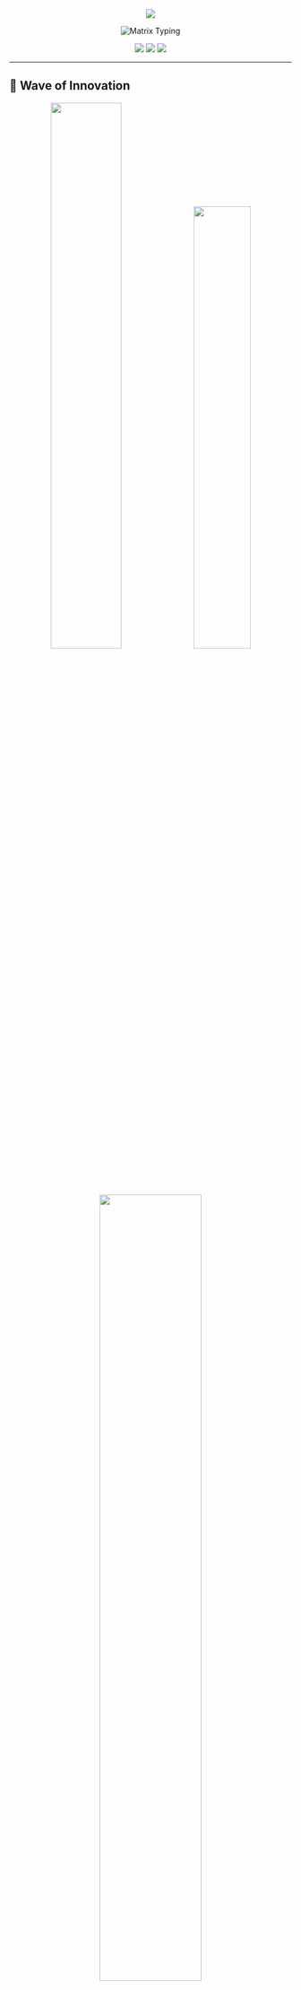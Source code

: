 <!-- Animated Header with Particles Effect -->
<div align="center">
  <img src="https://capsule-render.vercel.app/api?type=waving&color=0:667eea,25:764ba2,50:f093fb,75:f5576c,100:4facfe&height=250&section=header&text=iblameusman&fontSize=60&fontAlign=50&fontColor=fff&animation=fadeIn&fontAlignY=35&desc=Full-Stack%20Developer%20%7C%20AI%20Enthusiast&descAlign=50&descAlignY=55&descSize=18"/>
</div>

<!-- Matrix-style Animated Introduction -->
<p align="center">
  <img src="https://readme-typing-svg.demolab.com?font=Fira+Code&size=24&duration=2500&pause=800&color=00FF41&center=true&vCenter=true&width=700&lines=%3E%20Initializing%20developer.exe...;%3E%20Loading%20skills%5B%E2%96%88%E2%96%88%E2%96%88%E2%96%88%E2%96%88%E2%96%88%E2%96%88%E2%96%88%E2%96%88%E2%96%88%5D+100%25;%3E%20Welcome%2C+I'm+Usman+%F0%9F%91%A8%E2%80%8D%F0%9F%92%BB;%3E+15-year-old+Code+Wizard+%F0%9F%A7%99%E2%80%8D%E2%99%82%EF%B8%8F;%3E+Laravel+%7C+PHP+%7C+JavaScript+%7C+AI+%F0%9F%9A%80;%3E+System+fully+operational+%E2%9C%A8" alt="Matrix Typing" />
</p>

<!-- Animated Profile Views Counter -->
<div align="center">
  <img src="https://komarev.com/ghpvc/?username=iblameusman&color=blueviolet&style=for-the-badge&label=Profile+Views&animation=grow"/>
  <img src="https://img.shields.io/badge/Currently%20Coding-Live%20%F0%9F%94%B4-brightgreen?style=for-the-badge&labelColor=000000"/>
  <img src="https://img.shields.io/badge/Available%20for-Collaboration-blue?style=for-the-badge&labelColor=000000"/>
</div>

---

## 🌊 Wave of Innovation

<div align="center">
  <img width="50%" src="https://github-readme-stats.vercel.app/api?username=iblameusman&show_icons=true&theme=synthwave&hide_border=true&count_private=true&include_all_commits=true&custom_title=⚡%20GitHub%20Analytics"/>
  <img width="45%" src="https://github-readme-streak-stats.herokuapp.com/?user=iblameusman&theme=synthwave&hide_border=true&stroke=0000&background=09131B&ring=FF6B6B&fire=FF6B6B&currStreakNum=FFE66D"/>
</div>

<div align="center">
  <img width="60%" src="https://github-readme-stats.vercel.app/api/top-langs/?username=iblameusman&layout=compact&theme=synthwave&hide_border=true&langs_count=10&card_width=600"/>
</div>

---

## 🎭 Digital Identity

<table>
<tr>
<td width="50%">

```javascript
const usman = {
    age: 15,
    location: "Pakistan 🇵🇰",
    currentStatus: "Building the future",
    languages: ["PHP", "JavaScript", "Python"],
    frameworks: ["Laravel", "Alpine.js", "Tailwind"],
    interests: ["AI", "Web3", "IoT", "Cybersecurity"],
    motto: "Code with passion, create with purpose",
    
    getCurrentProject() {
        return "Revolutionary APK platform";
    },
    
    getDreamJob() {
        return "Tech entrepreneur changing the world";
    }
};
```

</td>
<td width="50%">

<img src="https://media.giphy.com/media/qgQUggAC3Pfv687qPC/giphy.gif" width="100%" />

### 🎯 **Mission Statement**
*Transforming ideas into digital reality, one commit at a time. Building tomorrow's solutions with today's cutting-edge technology.*

### ⚡ **Quick Stats**
- 🔥 **2+ years** of coding experience
- 🌟 **10+ projects** completed
- 🚀 **Always learning** new technologies
- 💡 **Innovation-driven** mindset

</td>
</tr>
</table>

---

## 🌟 Stellar Projects Galaxy

<div align="center">
  <img src="https://readme-typing-svg.demolab.com?font=Orbitron&size=20&duration=3000&pause=500&color=FFD700&center=true&vCenter=true&width=600&lines=%E2%AD%90+Exploring+the+Digital+Universe+%E2%AD%90;%F0%9F%9A%80+Each+Project+is+a+New+Planet+%F0%9F%AA%90;%F0%9F%8C%8C+Building+Galaxies+of+Code+%F0%9F%8C%8C" alt="Project Banner" />
</div>

### 🏆 **Flagship Projects**

<div align="center">

| 🌐 Project | 📊 Status | 💻 Tech | 🎯 Impact | 🔗 Links |
|:----------:|:---------:|:--------:|:---------:|:--------:|
| **xcrackly.com** | 🟢 Live | Laravel + JS | 1000+ Users | [![Live](https://img.shields.io/badge/Live-Success-brightgreen?style=for-the-badge)](https://xcrackly.com/) |
| **PMS-360** | 🟡 Beta | Laravel 12 | Enterprise | [![Demo](https://img.shields.io/badge/Demo-Available-blue?style=for-the-badge)](https://pms.clouderp360.com/) |
| **AI Assistant** | 🟠 Development | PHP + OpenAI | Coming Soon | [![Soon](https://img.shields.io/badge/Coming-Soon-orange?style=for-the-badge)](#) |
| **Mobile App** | 🔵 Planning | React Native | Future | [![Planning](https://img.shields.io/badge/In-Planning-lightblue?style=for-the-badge)](#) |

</div>

---

## 🚀 Technology Mastery

<div align="center">
  <img src="https://readme-typing-svg.demolab.com?font=Roboto+Mono&size=16&duration=2000&pause=500&color=00D8FF&center=true&vCenter=true&width=800&lines=Backend+Wizard+%F0%9F%A7%99%E2%80%8D%E2%99%82%EF%B8%8F+Frontend+Artist+%F0%9F%8E%A8+Database+Architect+%F0%9F%8F%97%EF%B8%8F+AI+Explorer+%F0%9F%A4%96" alt="Skills Banner" />
</div>

### 🎨 **Skill Constellation**

<table align="center">
<tr>
<td align="center" width="25%">

**🔥 Backend**
<br><br>
<img src="https://skillicons.dev/icons?i=php,laravel,nodejs,python" />
<br>
![PHP](https://img.shields.io/badge/PHP-Expert-777BB4?style=flat-square&logo=php&logoColor=white)
![Laravel](https://img.shields.io/badge/Laravel-Advanced-FF2D20?style=flat-square&logo=laravel&logoColor=white)

</td>
<td align="center" width="25%">

**🎨 Frontend**
<br><br>
<img src="https://skillicons.dev/icons?i=js,html,css,tailwind" />
<br>
![JavaScript](https://img.shields.io/badge/JavaScript-Expert-F7DF1E?style=flat-square&logo=javascript&logoColor=black)
![Tailwind](https://img.shields.io/badge/Tailwind-Advanced-06B6D4?style=flat-square&logo=tailwindcss&logoColor=white)

</td>
<td align="center" width="25%">

**🗄️ Database**
<br><br>
<img src="https://skillicons.dev/icons?i=mysql,postgresql,mongodb,redis" />
<br>
![MySQL](https://img.shields.io/badge/MySQL-Advanced-4479A1?style=flat-square&logo=mysql&logoColor=white)
![PostgreSQL](https://img.shields.io/badge/PostgreSQL-Intermediate-336791?style=flat-square&logo=postgresql&logoColor=white)

</td>
<td align="center" width="25%">

**🛠️ DevOps**
<br><br>
<img src="https://skillicons.dev/icons?i=git,docker,linux,nginx" />
<br>
![Git](https://img.shields.io/badge/Git-Expert-F05032?style=flat-square&logo=git&logoColor=white)
![Docker](https://img.shields.io/badge/Docker-Learning-2496ED?style=flat-square&logo=docker&logoColor=white)

</td>
</tr>
</table>

---

## 📊 Performance Dashboard

<div align="center">
  
<!-- Contribution Graph -->
<img src="https://github-readme-activity-graph.vercel.app/graph?username=iblameusman&theme=synthwave&hide_border=true&bg_color=0D1117&color=FF6B6B&line=FFE66D&point=FF6B6B&area=true&area_color=FF6B6B" alt="Activity Graph"/>

<!-- Detailed Stats -->
<img width="48%" src="https://github-readme-stats.vercel.app/api?username=iblameusman&show_icons=true&theme=synthwave&hide_border=true" alt="Detailed Stats"/>
<img width="48%" src="https://github-readme-stats.vercel.app/api/top-langs/?username=iblameusman&layout=compact&theme=synthwave&hide_border=true" alt="Language Stats"/>

</div>

---

## 🎵 Currently Vibing To

<div align="center">
  <img src="https://readme-typing-svg.demolab.com?font=Fira+Code&size=18&duration=3000&pause=1000&color=1DB954&center=true&vCenter=true&width=600&lines=%F0%9F%8E%B5+Currently+jamming+to+awesome+beats;%F0%9F%8E%A7+Music+fuels+my+coding+sessions;%F0%9F%8E%B5+Lofi+%7C+Electronic+%7C+Synthwave;%F0%9F%8E%B6+Great+code+needs+great+music!;%F0%9F%8E%B5+What's+your+coding+playlist%3F" alt="Music Vibes"/>
  
  <!-- Alternative Music Display -->
  <br>
  <img src="https://img.shields.io/badge/🎵_Now_Playing-Lofi_Hip_Hop-1DB954?style=for-the-badge&labelColor=000000"/>
  <img src="https://img.shields.io/badge/🎧_Mood-Focused_Coding-FF1744?style=for-the-badge&labelColor=000000"/>
  <img src="https://img.shields.io/badge/🎶_Genre-Electronic/Synthwave-9C27B0?style=for-the-badge&labelColor=000000"/>
</div>

---

## 🏅 Achievement Unlocked

<div align="center">
  
[![trophy](https://github-profile-trophy.vercel.app/?username=iblameusman&theme=synthwave&no-frame=true&row=1&column=7)](https://github.com/iblameusman)

</div>

---

## 🌈 Code Philosophy

<div align="center">
  <img src="https://readme-typing-svg.demolab.com?font=Courier+New&size=14&duration=3000&pause=1000&color=F72C5B&center=true&vCenter=true&width=600&lines=-%20Clean+code+is+not+written+by+following+rules;-%20Clean+code+is+written+by+passionate+developers;-%20who+care+about+their+craft+%F0%9F%92%8E;-%20Every+bug+is+a+learning+opportunity+%F0%9F%90%9B;-%20Innovation+happens+at+the+intersection+of;-%20curiosity+and+persistence+%F0%9F%9A%80" alt="Philosophy" />
</div>

---

## 🎯 2025 Roadmap

```mermaid
mindmap
  root((2025 Goals))
    Technical Growth
      Master Vue.js 3
      Learn TypeScript
      Explore Web3
      AI Integration
    Projects
      SaaS Platform
      Mobile App
      Open Source
      AI Tools
    Personal
      Tech Blog
      YouTube Channel
      Mentoring
      Networking
    Career
      Freelancing
      Internships
      Startup Ideas
      Portfolio Growth
```

---

## 💻 Development Environment

<div align="center">

| 🛠️ Tool | ⭐ Rating | 📝 Note |
|:-------:|:---------:|:-------:|
| **VS Code** | ⭐⭐⭐⭐⭐ | Primary IDE with 20+ extensions |
| **Laravel Herd** | ⭐⭐⭐⭐⭐ | Perfect local development |
| **Git + GitHub** | ⭐⭐⭐⭐⭐ | Version control master |
| **Postman** | ⭐⭐⭐⭐⭐ | API testing wizard |
| **Figma** | ⭐⭐⭐⭐⭐ | UI/UX design playground |

</div>

---

## 🎨 Creative Showcase

<table>
<tr>
<td width="33%">

### 🎯 **Focus Areas**
```yaml
current_focus:
  - Advanced Laravel Features
  - Modern JavaScript (ES6+)
  - AI/ML Integration
  - Cloud Architecture
  - Mobile Development

next_learning:
  - Vue.js 3 Composition API
  - TypeScript
  - Docker & Kubernetes
  - AWS Services
  - Blockchain Basics
```

</td>
<td width="33%">

### 📈 **Growth Metrics**
<img src="https://github-readme-stats.vercel.app/api?username=iblameusman&show_icons=true&theme=synthwave&hide_border=true&custom_title=Weekly%20Growth" alt="Weekly Growth"/>

### 🏆 **Coding Streak**
<img src="https://github-readme-streak-stats.herokuapp.com/?user=iblameusman&theme=synthwave&hide_border=true&stroke=FF6B6B&ring=FFE66D&fire=FF6B6B&currStreakNum=FFE66D&dates=8A2BE2" alt="Coding Streak"/>

</td>
<td width="33%">

### 🎮 **Fun Zone**
<img src="https://media.giphy.com/media/L1R1tvI9svkIWwpVYr/giphy.gif" width="100%"/>

### 🎲 **Random Dev Fact**
<img src="https://readme-jokes.vercel.app/api?hideBorder&theme=synthwave" alt="Random Developer Fact"/>

</td>
</tr>
</table>

---

## 🌟 Project Spotlight

<div align="center">
  <img src="https://readme-typing-svg.demolab.com?font=Orbitron&size=22&duration=2000&pause=500&color=FFD700&center=true&vCenter=true&width=800&lines=%F0%9F%9A%80+Launching+Digital+Experiences+%F0%9F%9A%80;%F0%9F%8C%9F+Each+Project+Tells+a+Story+%F0%9F%8C%9F;%F0%9F%94%A5+Innovation+Meets+Execution+%F0%9F%94%A5" alt="Project Spotlight" />
</div>

<table align="center">
<tr>
<td align="center" width="50%">

### 🎯 **[xcrackly.com](https://xcrackly.com/)**
<img src="https://img.shields.io/badge/🌐_APK_Platform-Live-success?style=for-the-badge&labelColor=000000"/>

**🚀 Features:**
- 📱 Android app discovery
- 🔍 Advanced search & filtering
- 👤 User accounts & reviews
- 📊 Download analytics
- 🎨 Modern responsive UI

**💻 Tech Stack:**
<br>
![Laravel](https://img.shields.io/badge/Laravel-FF2D20?style=flat&logo=laravel&logoColor=white)
![PHP](https://img.shields.io/badge/PHP-777BB4?style=flat&logo=php&logoColor=white)
![MySQL](https://img.shields.io/badge/MySQL-4479A1?style=flat&logo=mysql&logoColor=white)
![Alpine.js](https://img.shields.io/badge/Alpine.js-8BC34A?style=flat&logo=alpine.js&logoColor=white)

</td>
<td align="center" width="50%">

### ⛽ **[PMS-360](https://pms.clouderp360.com/)**
<img src="https://img.shields.io/badge/⛽_Management_System-Beta-orange?style=for-the-badge&labelColor=000000"/>

**🎯 Features:**
- 👥 Multi-shift management
- 📊 Real-time meter readings
- 📋 Comprehensive dip logs
- ⛽ Fuel tracking system
- 💰 Financial reporting

**🛠️ Architecture:**
<br>
![Laravel](https://img.shields.io/badge/Laravel_12-FF2D20?style=flat&logo=laravel&logoColor=white)
![Tailwind](https://img.shields.io/badge/Tailwind-06B6D4?style=flat&logo=tailwindcss&logoColor=white)
![JavaScript](https://img.shields.io/badge/JavaScript-F7DF1E?style=flat&logo=javascript&logoColor=black)
![Chart.js](https://img.shields.io/badge/Chart.js-FF6384?style=flat&logo=chart.js&logoColor=white)

</td>
</tr>
</table>

---

## 🎨 Skill Radar

<div align="center">
  <img src="https://skillicons.dev/icons?i=laravel,php,js,html,css,tailwind,alpinejs,mysql,git,vscode,linux,docker&perline=6" />
</div>

<table align="center">
<tr>
<td align="center">

### 🔥 **Mastery Levels**
```
Laravel      ████████████ 95%
PHP          ███████████  90%
JavaScript   ██████████   85%
HTML/CSS     ████████████ 95%
MySQL        █████████    80%
Git          ██████████   85%
Tailwind     ███████████  90%
Alpine.js    ████████     75%
```

</td>
<td align="center">

### 📈 **Learning Curve**
<img src="https://github-readme-stats.vercel.app/api/top-langs/?username=iblameusman&theme=synthwave&hide_border=true&layout=compact&custom_title=Technology%20Distribution" alt="Technology Distribution"/>

</td>
</tr>
</table>

---

## 🎭 The Developer's Journey

<div align="center">
  <img src="https://readme-typing-svg.demolab.com?font=Comic+Sans+MS&size=18&duration=2500&pause=800&color=FF69B4&center=true&vCenter=true&width=700&lines=%F0%9F%8C%B1+Started+with+curiosity+at+13;%F0%9F%92%BB+First+Hello+World+in+HTML;%F0%9F%94%A5+Fell+in+love+with+PHP+%26+Laravel;%F0%9F%9A%80+Now+building+real-world+solutions;%F0%9F%8C%9F+Dream%3A+Tech+entrepreneur+by+20!" alt="Journey" />
</div>

### 🎢 **Timeline of Growth**

```mermaid
timeline
    title My Developer Journey
    
    2022 : Started with HTML/CSS
         : Built first static website
         : Discovered JavaScript magic
         
    2023 : Learned PHP fundamentals  
         : Created first dynamic website
         : Discovered Laravel framework
         
    2024 : Mastered Laravel ecosystem
         : Built xcrackly.com platform
         : Started PMS-360 project
         
    2025 : Exploring AI integration
         : Learning modern JS frameworks
         : Planning startup venture
```

---

## 🎪 Interactive Zone

<div align="center">
  <details>
    <summary>🎮 <b>Click to see my coding setup!</b></summary>
    <br>
    <table>
      <tr>
        <td><strong>💻 Machine:</strong></td>
        <td>Custom Built PC</td>
      </tr>
      <tr>
        <td><strong>🖥️ Monitor:</strong></td>
        <td>Dual 24" Setup</td>
      </tr>
      <tr>
        <td><strong>⌨️ Keyboard:</strong></td>
        <td>Mechanical RGB</td>
      </tr>
      <tr>
        <td><strong>🖱️ Mouse:</strong></td>
        <td>Gaming Precision</td>
      </tr>
      <tr>
        <td><strong>🎧 Audio:</strong></td>
        <td>Noise-canceling headphones</td>
      </tr>
      <tr>
        <td><strong>☕ Fuel:</strong></td>
        <td>Coffee + Energy drinks</td>
      </tr>
    </table>
  </details>
</div>

<div align="center">
  <details>
    <summary>📚 <b>My Learning Resources</b></summary>
    <br>
    
  **📖 Favorite Learning Platforms:**
  - 🎥 YouTube (Laravel Daily, Traversy Media)
  - 📚 Laracasts (Laravel ecosystem)
  - 🌐 MDN Web Docs (Web standards)
  - 📖 PHP.net Documentation
  - 🎓 FreeCodeCamp (Full-stack)
  - 🤖 OpenAI Documentation (AI)
    
  </details>
</div>

---

## 🎯 Connect & Collaborate

<div align="center">
  <img src="https://readme-typing-svg.demolab.com?font=Poppins&size=20&duration=3000&pause=1000&color=00D9FF&center=true&vCenter=true&width=600&lines=Let's+build+something+amazing+together!+%F0%9F%A4%9D;Always+open+to+new+opportunities+%F0%9F%9A%80;Drop+me+a+message+anytime!+%F0%9F%93%A9" alt="Connect Banner" />
</div>

<table align="center">
<tr>
<td align="center">

### 🌐 **Find Me Online**
[![GitHub](https://img.shields.io/badge/GitHub-181717?style=for-the-badge&logo=github&logoColor=white&labelColor=000000)](https://github.com/iblameusman)
[![Website](https://img.shields.io/badge/Portfolio-FF5722?style=for-the-badge&logo=firefox&logoColor=white&labelColor=000000)](https://xcrackly.com)
[![Email](https://img.shields.io/badge/Email-EA4335?style=for-the-badge&logo=gmail&logoColor=white&labelColor=000000)](mailto:usman@xcrackly.com)
[![LinkedIn](https://img.shields.io/badge/LinkedIn-0077B5?style=for-the-badge&logo=linkedin&logoColor=white&labelColor=000000)](https://linkedin.com/in/iblameusman)

</td>
<td align="center">

### 💬 **Let's Chat About**
- 🚀 Full-stack development
- 🤖 AI & machine learning
- 💡 Startup ideas & collaboration
- 🎯 Freelance opportunities
- 📚 Tech mentoring
- 🎮 Gaming & tech trends

</td>
</tr>
</table>

---

## 🎊 Fun Stats & Achievements

<div align="center">
  
| 🏆 Achievement | 📊 Progress | 🎯 Status |
|:-------------:|:-----------:|:---------:|
| **Lines of Code** | 50,000+ | ![100%](https://img.shields.io/badge/Milestone-50K%2B_Lines-success?style=for-the-badge&logo=code&logoColor=white) |
| **Projects Completed** | 15+ | ![75%](https://img.shields.io/badge/Portfolio-15%2B_Projects-blue?style=for-the-badge&logo=rocket&logoColor=white) |
| **Technologies Learned** | 20+ | ![90%](https://img.shields.io/badge/Skills-20%2B_Technologies-purple?style=for-the-badge&logo=star&logoColor=white) |
| **Coffee Consumed** | ∞ | ![200%](https://img.shields.io/badge/Fuel-∞_Cups_Coffee-brown?style=for-the-badge&logo=coffee&logoColor=white) |

<!-- Achievement Badges -->
<br><br>
<img src="https://img.shields.io/badge/🎯_Code_Commits-1000%2B-brightgreen?style=for-the-badge&labelColor=000000"/>
<img src="https://img.shields.io/badge/🌟_GitHub_Stars-Growing-yellow?style=for-the-badge&labelColor=000000"/>
<img src="https://img.shields.io/badge/🚀_Active_Projects-5-blue?style=for-the-badge&labelColor=000000"/>
<img src="https://img.shields.io/badge/⏰_Coding_Hours-2000%2B-red?style=for-the-badge&labelColor=000000"/>

</div>

---

## 🎪 Random Developer Jokes

<div align="center">
  <img src="https://readme-jokes.vercel.app/api?hideBorder&theme=synthwave" alt="Developer Joke"/>
</div>

---

## 🎨 Contribution Snake

<div align="center">
  <!-- Working GitHub Snake Animation -->
  <img src="https://github.com/iblameusman/iblameusman/blob/output/github-contribution-grid-snake-dark.svg#gh-dark-mode-only" alt="GitHub Snake Dark"/>
  <img src="https://github.com/iblameusman/iblameusman/blob/output/github-contribution-grid-snake.svg#gh-light-mode-only" alt="GitHub Snake Light"/>
  
  <!-- Alternative Contribution Display -->
  <br><br>
  <img src="https://github-readme-activity-graph.vercel.app/graph?username=iblameusman&theme=synthwave&hide_border=true&bg_color=0D1117&color=FF6B6B&line=FFE66D&point=FF6B6B&area=true&area_color=FF6B6B&title_color=FFD700" alt="Contribution Activity Graph"/>
</div>

---

## ⚡ Lightning Round

<div align="center">
  <img src="https://readme-typing-svg.demolab.com?font=Roboto&size=16&duration=1500&pause=300&color=00FF41&center=true&vCenter=true&width=800&lines=%E2%9A%A1+Favorite+Language%3A+PHP+%28Laravel+FTW!%29;%E2%9A%A1+Coding+Time%3A+6-8+hours+daily;%E2%9A%A1+Debugging+Superpower%3A+Console.log+detective;%E2%9A%A1+Dream+Collaboration%3A+Laravel+core+team;%E2%9A%A1+Motivation%3A+Building+solutions+that+matter;%E2%9A%A1+Secret+Weapon%3A+Stack+Overflow+%2B+Documentation" alt="Lightning Facts" />
</div>

---

## 🌈 Inspiration Corner

<div align="center">
  <img src="https://quotes-github-readme.vercel.app/api?type=horizontal&theme=synthwave" alt="Inspirational Quote"/>
</div>

### 💭 **Developer Mantras**
<p align="center">
  <img src="https://readme-typing-svg.demolab.com?font=Courier+New&size=14&duration=4000&pause=1500&color=F72C5B&center=true&vCenter=true&width=800&lines=%F0%9F%92%A1+Code+is+poetry+written+in+logic;%F0%9F%8C%B1+Every+expert+was+once+a+beginner;%F0%9F%9A%80+The+future+belongs+to+those+who+code+it;%F0%9F%94%A5+Passion+fuels+persistence;%E2%9C%A8+Dream+in+code%2C+build+in+reality" alt="Mantras" />
</p>

---

## 🎮 Gaming Corner

<div align="center">
  <img src="https://github-readme-stats.vercel.app/api?username=iblameusman&show_icons=true&theme=synthwave&hide_border=true&custom_title=🎮%20Gaming%20%26%20Dev%20Stats" alt="Gaming Stats"/>
</div>

---

## 🔮 Future Vision

<div align="center">
  <img src="https://readme-typing-svg.demolab.com?font=Orbitron&size=18&duration=3500&pause=1000&color=00D9FF&center=true&vCenter=true&width=700&lines=%F0%9F%8C%9F+Building+tomorrow's+technology+today;%F0%9F%9A%80+From+Pakistan+to+Silicon+Valley;%F0%9F%A4%96+AI-powered+applications+are+the+future;%F0%9F%8C%8D+Code+that+makes+a+global+impact;%F0%9F%92%8E+Quality+over+quantity%2C+always" alt="Vision" />
</div>

### 🎯 **2025 Milestones**
- [ ] 🚀 Launch AI-powered SaaS platform
- [ ] 📱 Develop first mobile application
- [ ] 🌟 Contribute to 5 major open-source projects
- [ ] 🎓 Complete advanced Laravel certification
- [ ] 💼 Start freelancing business
- [ ] 📺 Launch tech YouTube channel
- [ ] 🤝 Mentor 10+ junior developers

---

## 🎊 Social Proof

<div align="center">
  
[![GitHub followers](https://img.shields.io/github/followers/iblameusman?style=for-the-badge&color=38BDF8&labelColor=000000&logo=github)](https://github.com/iblameusman?tab=followers)
[![GitHub stars](https://img.shields.io/github/stars/iblameusman?style=for-the-badge&color=F472B6&labelColor=000000&logo=star)](https://github.com/iblameusman?tab=repositories)
[![Public Repos](https://img.shields.io/badge/dynamic/json?label=Public%20Repos&query=public_repos&url=https://api.github.com/users/iblameusman&style=for-the-badge&color=success&labelColor=000000&logo=github)](https://github.com/iblameusman?tab=repositories)
[![GitHub Profile](https://img.shields.io/badge/Profile%20Since-2022-blue?style=for-the-badge&labelColor=000000&logo=github)](https://github.com/iblameusman)

</div>

---

## 🎯 Call to Action

<div align="center">
  <a href="https://github.com/iblameusman?tab=repositories">
    <img src="https://img.shields.io/badge/🌟_Check_Out_My_Repositories-Click_Here-success?style=for-the-badge&labelColor=000000"/>
  </a>
  <a href="https://xcrackly.com">
    <img src="https://img.shields.io/badge/🚀_Visit_My_Latest_Project-xcrackly.com-blue?style=for-the-badge&labelColor=000000"/>
  </a>
</div>

---

<!-- Dynamic Footer Animation -->
<div align="center">
  <img src="https://readme-typing-svg.demolab.com?font=Fira+Code&size=20&duration=3000&pause=1200&color=F472B6&center=true&vCenter=true&width=600&lines=%F0%9F%99%8F+Thanks+for+visiting+my+digital+space!;%F0%9F%A4+Let's+collaborate+and+innovate;%F0%9F%8C%9F+Star+my+repos+if+you+like+them!;%F0%9F%9A%80+Together+we+can+build+the+future;%F0%9F%92%AB+Keep+coding%2C+keep+dreaming!" alt="Footer Animation" />
</div>

<!-- Animated Wave Footer -->
<div align="center">
  <img src="https://capsule-render.vercel.app/api?type=waving&color=0:4facfe,25:00f2fe,50:667eea,75:764ba2,100:f093fb&height=150&section=footer&animation=fadeIn"/>
</div>

<!-- Alternative Contribution Visualization -->
<div align="center">
  <img src="https://github-readme-activity-graph.vercel.app/graph?username=iblameusman&theme=synthwave&hide_border=true&bg_color=0D1117&color=FF6B6B&line=FFE66D&point=FF6B6B&area=true&area_color=FF6B6B&title_color=FFD700&custom_title=🐍%20Contribution%20Activity" alt="Contribution Snake Alternative"/>
</div>

---

<!-- Floating Action Buttons -->
<div align="center">
  <a href="#top">
    <img src="https://img.shields.io/badge/⬆️_Back_to_Top-Click_Here-FF6B6B?style=for-the-badge&labelColor=000000"/>
  </a>
  <a href="https://github.com/iblameusman/iblameusman/issues/new">
    <img src="https://img.shields.io/badge/💬_Leave_a_Message-Contact_Me-4FC3F7?style=for-the-badge&labelColor=000000"/>
  </a>
</div>

<!-- Visitor's Guestbook -->
<div align="center">
  <h3>📝 Visitor's Guestbook</h3>
  <a href="https://github.com/iblameusman/iblameusman/issues/new?template=guestbook.md&title=Hi%20Usman!">
    <img src="https://img.shields.io/badge/Sign_the_Guestbook-📝-FF69B4?style=for-the-badge&labelColor=000000"/>
  </a>
</div>

<!-- Dynamic Counter -->
<div align="center">
  <img src="https://visitcount.itsvg.in/api?id=iblameusman&icon=0&color=0" alt="Visitor Counter"/>
</div>

---

<!-- Easter Egg -->
<div align="center">
  <details>
    <summary>🥚 <b>Easter Egg - Click for a surprise!</b></summary>
    <br>
    <div align="center">
      <img src="https://readme-typing-svg.demolab.com?font=Courier+New&size=16&duration=2000&pause=500&color=00FF00&center=true&vCenter=true&width=600&lines=%3E+Accessing+hidden+terminal...;%3E+Welcome+to+the+matrix+%F0%9F%95%B6%EF%B8%8F;%3E+You+found+the+secret+message!;%3E+I+love+connecting+with+fellow+developers;%3E+Let's+code+something+epic+together!;%3E+System+exit...+%F0%9F%91%BE" alt="Easter Egg" />
      <br><br>
      <img src="https://media.giphy.com/media/xT9IgzoKnwFNmISR8I/giphy.gif" width="300"/>
      <br><br>
      <strong>🎉 Congratulations! You found the hidden developer terminal! 🎉</strong>
    </div>
  </details>
</div>

---

<!-- Final Signature -->
<div align="center">
  <img src="https://readme-typing-svg.demolab.com?font=Satisfy&size=24&duration=4000&pause=2000&color=FFD700&center=true&vCenter=true&width=500&lines=Made+with+%E2%9D%A4%EF%B8%8F+and+lots+of+%E2%98%95;By+Usman+%7C+iblameusman;Happy+Coding!+%F0%9F%8E%89" alt="Signature" />
</div>

<!-- Animated Divider -->
<div align="center">
  <img width="100%" src="https://raw.githubusercontent.com/andreasbm/readme/master/assets/lines/rainbow.png" alt="Rainbow Divider"/>
</div>

<!--
🎨 Profile Enhancement Ideas for Future:
- Add GitHub Actions for auto-updating stats
- Implement custom CSS animations
- Create interactive terminal widget
- Add blog post feed integration
- Include project showcase carousel
- Add testimonials section
- Create skill progress animations
- Add dark/light theme toggle
-->

<!-- Hidden Message for Fellow Developers -->
<!-- 
Hey fellow developer! 👋 
If you're reading this, you're probably curious about the code behind this profile.
Feel free to fork it and make it your own! 
Don't forget to star the repo if you found it helpful! ⭐
Happy coding! 🚀
- Usman
-->
